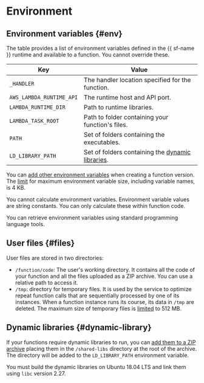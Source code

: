 # Environment

## Environment variables {#env}

The table provides a list of environment variables defined in the {{ sf-name }} runtime and available to a function. You cannot override these.

| Key | Value |
---- | ----
| `_HANDLER` | The handler location specified for the function. |
| `AWS_LAMBDA_RUNTIME_API` | The runtime host and API port. |
| `LAMBDA_RUNTIME_DIR` | Path to runtime libraries. |
| `LAMBDA_TASK_ROOT` | Path to folder containing your function's files. |
| `PATH` | Set of folders containing the executables. |
| `LD_LIBRARY_PATH` | Set of folders containing the [dynamic libraries](#dynamic-library). |

You can [add other environment variables](../../operations/function/environment-variables-add.md) when creating a function version. The [limit](../limits.md#functions-limits) for maximum environment variable size, including variable names, is 4 KB.

You cannot calculate environment variables. Environment variable values are string constants. You can only calculate these within function code.

You can retrieve environment variables using standard programming language tools.

## User files {#files}

User files are stored in two directories:

* `/function/code`: The user's working directory. It contains all the code of your function and all the files uploaded as a ZIP archive. You can use a relative path to access it.
* `/tmp`: directory for temporary files. It is used by the service to optimize repeat function calls that are sequentially processed by one of its instances. When a function instance runs its course, its data in `/tmp` are deleted. The maximum size of temporary files is [limited](../limits.md#functions-limits) to 512 MB.

## Dynamic libraries {#dynamic-library}

If your functions require dynamic libraries to run, you can [add them to a ZIP archive](../function.md#upload) placing them in the `/shared-libs` directory at the root of the archive. The directory will be added to the `LD_LIBRARY_PATH` environment variable.

You must build the dynamic libraries on Ubuntu 18.04 LTS and link them using `libc` version 2.27.
